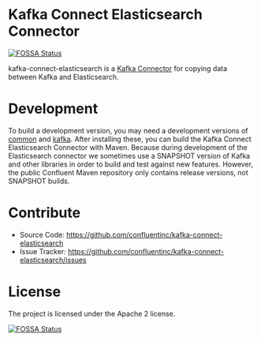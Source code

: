 # Kafka Connect Elasticsearch Connector
[![FOSSA Status](https://app.fossa.io/api/projects/git%2Bhttps%3A%2F%2Fgithub.com%2Fconfluentinc%2Fkafka-connect-elasticsearch.svg?type=shield)](https://app.fossa.io/projects/git%2Bhttps%3A%2F%2Fgithub.com%2Fconfluentinc%2Fkafka-connect-elasticsearch?ref=badge_shield)


kafka-connect-elasticsearch is a [Kafka Connector](http://kafka.apache.org/documentation.html#connect)
for copying data between Kafka and Elasticsearch.

# Development

To build a development version, you may need a development versions of
[common](https://github.com/confluentinc/common) and
[kafka](https://github.com/confluentinc/kafka).  After
installing these, you can build the Kafka Connect Elasticsearch Connector
with Maven. Because during development of the Elasticsearch connector
we sometimes use a SNAPSHOT version of Kafka and other libraries
in order to build and test against new features. 
However, the public Confluent Maven repository only contains 
release versions, not SNAPSHOT builds. 


# Contribute

- Source Code: https://github.com/confluentinc/kafka-connect-elasticsearch
- Issue Tracker: https://github.com/confluentinc/kafka-connect-elasticsearch/issues


# License

The project is licensed under the Apache 2 license.


[![FOSSA Status](https://app.fossa.io/api/projects/git%2Bhttps%3A%2F%2Fgithub.com%2Fconfluentinc%2Fkafka-connect-elasticsearch.svg?type=large)](https://app.fossa.io/projects/git%2Bhttps%3A%2F%2Fgithub.com%2Fconfluentinc%2Fkafka-connect-elasticsearch?ref=badge_large)